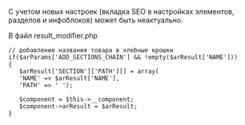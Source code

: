 С учетом новых настроек (вкладка SEO в настройках элементов, разделов и инфоблоков) может быть неактуально.

В файл result_modifier.php

    // добавление названия товара в хлебные крошки
    if($arParams['ADD_SECTIONS_CHAIN'] && !empty($arResult['NAME'])) 
    { 
       $arResult['SECTION']['PATH'][] = array( 
       'NAME' => $arResult['NAME'], 
       'PATH' => ' '); 

       $component = $this->__component; 
       $component->arResult = $arResult; 
    }